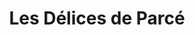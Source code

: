 ---
title: "Les Délices de Parcé"
url: /parce-sur-sarthe/les-delices-de-parce/
shop: boulangerie
---